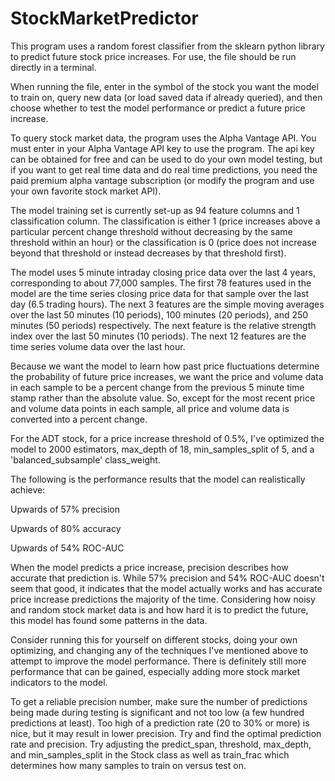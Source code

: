 # StockMarketPredictor

This program uses a random forest classifier from the sklearn python library to predict future stock price increases. For use, the file should be run directly in a terminal.

When running the file, enter in the symbol of the stock you want the model to train on, query new data (or load saved data if already queried), and then choose whether to test the model performance or predict a future price increase.

To query stock market data, the program uses the Alpha Vantage API. You must enter in your Alpha Vantage API key to use the program. The api key can be obtained for free and can be used to do your own model testing, but if you want to get real time data and do real time predictions, you need the paid premium alpha vantage subscription (or modify the program and use your own favorite stock market API).

The model training set is currently set-up as 94 feature columns and 1 classification column. The classification is either 1 (price increases above a particular percent change threshold without decreasing by the same threshold within an hour) or the classification is 0 (price does not increase beyond that threshold or instead decreases by that threshold first).

The model uses 5 minute intraday closing price data over the last 4 years, corresponding to about 77,000 samples. The first 78 features used in the model are the time series closing price data for that sample over the last day (6.5 trading hours). The next 3 features are the simple moving averages over the last 50 minutes (10 periods), 100 minutes (20 periods), and 250 minutes (50 periods) respectively. The next feature is the relative strength index over the last 50 minutes (10 periods). The next 12 features are the time series volume data over the last hour.

Because we want the model to learn how past price fluctuations determine the probability of future price increases, we want the price and volume data in each sample to be a percent change from the previous 5 minute time stamp rather than the absolute value. So, except for the most recent price and volume data points in each sample, all price and volume data is converted into a percent change.

For the ADT stock, for a price increase threshold of 0.5%, I've optimized the model to 2000 estimators, max_depth of 18, min_samples_split of 5, and a 'balanced_subsample' class_weight.

The following is the performance results that the model can realistically achieve:

Upwards of 57% precision

Upwards of 80% accuracy

Upwards of 54% ROC-AUC

When the model predicts a price increase, precision describes how accurate that prediction is. While 57% precision and 54% ROC-AUC doesn't seem that good, it indicates that the model actually works and has accurate price increase predictions the majority of the time. Considering how noisy and random stock market data is and how hard it is to predict the future, this model has found some patterns in the data.

Consider running this for yourself on different stocks, doing your own optimizing, and changing any of the techniques I've mentioned above to attempt to improve the model performance. There is definitely still more performance that can be gained, especially adding more stock market indicators to the model.

To get a reliable precision number, make sure the number of predictions being made during testing is significant and not too low (a few hundred predictions at least). Too high of a prediction rate (20 to 30% or more) is nice, but it may result in lower precision. Try and find the optimal prediction rate and precision. Try adjusting the predict_span, threshold, max_depth, and min_samples_split in the Stock class as well as train_frac which determines how many samples to train on versus test on.
